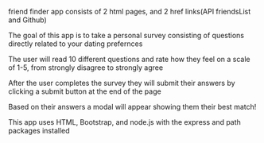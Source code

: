 friend finder app consists of 2 html pages, and 2 href links(API friendsList and Github)

The goal of this app is to take a personal survey consisting of questions directly related to your dating prefernces

The user will read 10 different questions and rate how they feel on a scale of 1-5, from strongly disagree to strongly agree

After the user completes the survey they will submit their answers by clicking a submit button at the end of the page

Based on their answers a modal will appear showing them their best match!

This app uses HTML, Bootstrap, and node.js with the express and path packages installed

